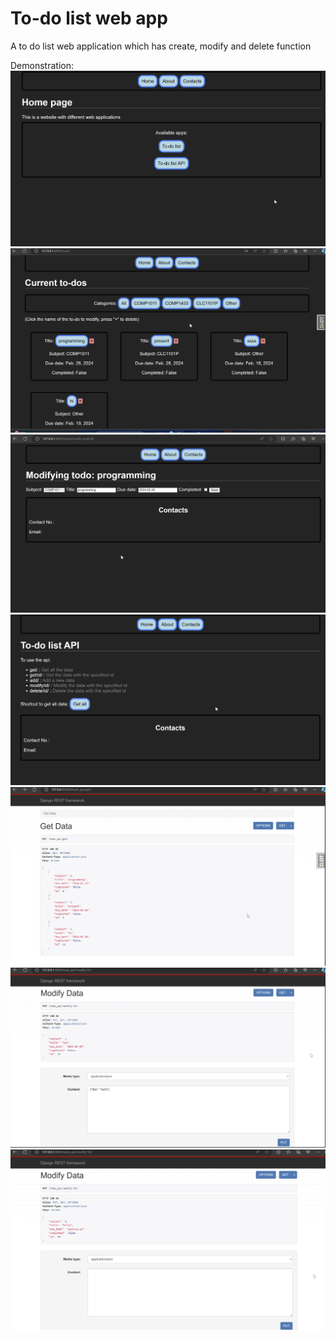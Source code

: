 # To-do list web app

A to do list web application which has create, modify and delete function

Demonstration:
![home page](assets/Home.png "Title")
![to-do list page](assets/Todo.png "Title")
![modify todo page](assets/modify.png "Title")
![to-do api page](assets/API.png "Title")
![to-do api view](assets/API_view.png "Title")
![to-do api modify1](assets/API_modify1.png "Title")
![to-do api modify2](assets/API_modify2.png "Title")
